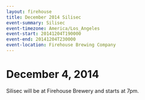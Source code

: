 ```yaml
---
layout: firehouse
title: December 2014 Silisec
event-summary: Silisec
event-timezone: America/Los_Angeles
event-start: 20141204T190000
event-end: 20141204T230000
event-location: Firehouse Brewing Company
---
```


# December 4, 2014

Silisec will be at Firehouse Brewery and starts at 7pm.

